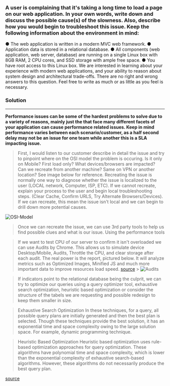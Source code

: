### A user is complaining that it's taking a long time to load a page on our web application. In your own words, write down and discuss the possible cause(s) of the slowness. Also, describe how you would begin to troubleshoot this issue. Keep the following information about the environment in mind:

● The web application is written in a modern MVC web framework.
● Application data is stored in a relational database.
● All components (web application, web server, database) are running on a single Linux box with
8GB RAM, 2 CPU cores, and SSD storage with ample free space.
● You have root access to this Linux box.
We are interested in learning about your experience with modern web applications, and your ability
to reason about system design and architectural trade-offs. There are no right and wrong answers
to this question. Feel free to write as much or as little as you feel is necessary.

### Solution

---

**Performance issues can be some of the hardest problems to solve due to a variety of reasons, mainly just the that face many different facets of your application can cause performance related issues. Keep in mind performance varies between each scenario/customer, as a half second delay may not be an issue for one team while another this is a SLA impacting issue.**

> First, I would listen to our customer describe in detail the issue and try to pinpoint where on the OSI model the problem is occuring. Is it only on Mobile? First load only? What devices/browsers are impacted? Can we recreate from another machine? Same on VPN or another location? See image below for reference.
> Recreating the issue is normally one way to diagnose whether the issue is localized to the user (LOCAL network, Computer, ISP, ETC). If we cannot recreate, explain your process to the user and begin local troubleshooting steps. (Clear Cache, Confirm URLS, Try Alternate Browsers/Devices). If we can recreate, this mean the issue isn't local and we can begin to drill down more potential causes.

![OSI-Model](https://s7280.pcdn.co/wp-content/uploads/2018/06/osi-model-7-layers-1.png)

> Once we can recreate the issue, we can use 3rd party tools to help us find possible clues and what is our issue. Using the performance tools

> If we want to test CPU of our server to confirm it isn't overloaded we can use Audits by Chrome.
> This allows us to simulate device Desktop/Mobile, Audits, Throttle the CPU, and clear storage after each audit.
> The real power is the report, pictured below. It will analyze metrics such as Optimized Images, Minified JS and much more important data to improve resources load speed.
> [source](https://developer.chrome.com/docs/devtools/speed/get-started/) > ![Audits](https://wd.imgix.net/image/admin/NgjLST0tdYLxJIyaLMAo.png?auto=format&w=845)

> If indicators point to the relational database being the culprit, we can try to optimize our queries using a query optimizer tool, exhaustive search optimization, heuristic based optimization or consider the structure of the tabels we are requesting and possible redesign to keep them smaller in size.

> Exhaustive Search Optimization
> In these techniques, for a query, all possible query plans are initially generated and then the best plan is selected. Though these techniques provide the best solution, it has an exponential time and space complexity owing to the large solution space. For example, dynamic programming technique.

> Heuristic Based Optimization
> Heuristic based optimization uses rule-based optimization approaches for query optimization. These algorithms have polynomial time and space complexity, which is lower than the exponential complexity of exhaustive search-based algorithms. However, these algorithms do not necessarily produce the best query plan.

[source](https://www.tutorialspoint.com/distributed_dbms/distributed_dbms_query_optimization_centralized_systems.htm)
